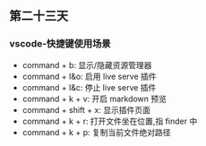 ## 第二十三天

### vscode-快捷键使用场景

- command + b: 显示/隐藏资源管理器
- command + l&o: 启用 live serve 插件
- command + l&c: 停止 live serve 插件
- command + k + v: 开启 markdown 预览
- command + shift + x: 显示插件页面
- command + k + r: 打开文件坐在位置,指 finder 中
- command + k + p: 复制当前文件绝对路径
